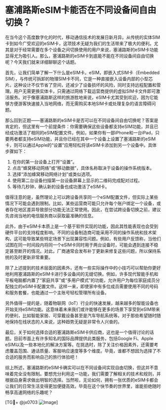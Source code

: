 # 塞浦路斯eSIM卡能否在不同设备间自由切换？

在当今这个高度数字化的时代，移动通信技术的发展日新月异。从传统的实体SIM卡到如今广受欢迎的eSIM卡，这项技术无疑为我们的生活带来了极大的便利。尤其是对于经常需要在多个设备之间切换使用的用户来说，塞浦路斯的eSIM卡功能显得尤为吸引人。那么，塞浦路斯的eSIM卡到底能不能在不同设备间自由切换呢？今天我们就来详细聊聊这个话题。

首先，让我们简单了解一下什么是eSIM卡。eSIM，即嵌入式SIM卡（Embedded SIM），与传统可拆卸的物理SIM卡不同，它是一种直接嵌入设备内部的小型芯片。这种设计不仅节省了空间，还减少了设备损坏的风险，同时支持远程配置和管理。用户无需更换实体卡，只需通过网络下载运营商提供的虚拟SIM卡文件即可激活服务。对于像塞浦路斯这样的旅游胜地来说，eSIM卡尤其受到欢迎，因为它能够方便游客快速接入当地网络，而无需购买本地SIM卡或处理复杂的语言障碍问题。

那么回到正题——塞浦路斯的eSIM卡是否可以在不同设备间自由切换呢？答案是肯定的，但这里有一个前提条件：你需要确保这些设备都支持eSIM功能，并且已经成功激活了相同的eSIM配置文件。例如，如果你有一部iPhone和一台iPad，只要两者都支持eSIM功能，并且你已经在其中一个设备上设置了塞浦路斯的eSIM卡，则可以通过Apple的“设置”应用轻松将该eSIM卡添加到另一个设备中。具体步骤如下：

1. 在你的第一台设备上打开“设置”。
2. 点击“蜂窝移动网络”或“移动数据”，具体名称取决于设备的操作系统版本。
3. 选择“添加蜂窝移动网络计划”或类似选项。
4. 使用第二台设备扫描第一台设备屏幕上显示的二维码完成配对过程。
5. 等待几秒钟，确认新的设备也成功激活了eSIM卡。

值得注意的是，虽然理论上可以跨设备共享同一个eSIM配置文件，但实际上某些情况下可能会遇到限制。比如，某些运营商可能只允许每个账户绑定一个设备，或者存在地区差异导致部分功能无法正常使用。因此，在尝试跨设备切换之前，建议先咨询当地的电信服务商以获取最准确的信息。

此外，由于eSIM卡本质上是一个基于软件实现的功能，因此其性能表现也会受到硬件平台的支持程度影响。不同的设备制造商可能采用不同的操作系统和技术架构，这可能导致某些特定场景下出现兼容性问题。例如，有些用户反馈称，当他们试图在同一时间段内将同一个eSIM卡同时用于两台设备时，可能会遇到连接不稳定甚至断开的情况。对此，厂商通常会发布补丁更新来修复这些问题，所以保持系统的及时更新非常重要。

除了上述提到的技术层面的因素外，还有一些实际操作中的小技巧可以帮助你更好地利用塞浦路斯的eSIM卡进行多设备间的无缝切换。例如，许多现代智能手机和平板电脑都内置了“家庭共享”或“多用户模式”的功能，允许用户为每位家庭成员分配独立的eSIM卡配置文件。这样一来，即使家中有多位成员需要使用不同的号码和服务套餐，也能通过一个主账号轻松管理所有设备。

另外值得一提的是，随着物联网（IoT）行业的快速发展，越来越多的智能设备也开始支持eSIM功能。这意味着未来我们或许能够在更多的场景下享受到eSIM带来的便利，比如智能家居、可穿戴设备甚至是汽车导航系统等。对于那些希望随时随地保持在线状态的人来说，这种趋势无疑是非常令人兴奋的。

最后，关于如何选择合适的塞浦路斯eSIM卡供应商，这也是一个值得讨论的话题。目前市面上有许多知名的国际品牌提供此类服务，包括Google Fi、Apple eSIM以及一些本地化的解决方案等。在挑选时，除了关注价格因素外，还需要考虑覆盖范围、通话质量、客服响应速度等多个维度。毕竟，谁都不想因为选择了不合适的服务而影响自己的旅行体验吧！

综上所述，塞浦路斯的eSIM卡确实可以在不同设备间实现自由切换，但这并不意味着完全没有限制。要想充分利用这一功能，我们需要了解相关的技术和规则，并根据自身需求做出明智的选择。当然啦，无论如何，拥有一张优质的eSIM卡都会让我们的日常生活变得更加便捷高效。毕竟在这个快节奏的世界里，谁能拒绝随时畅享高速网络的乐趣呢？

[TG💪+ @jx0703 ![Image](https://github.com/user-attachments/assets/dbca1d08-cadb-493c-b0ec-ad6f7a83f270)]